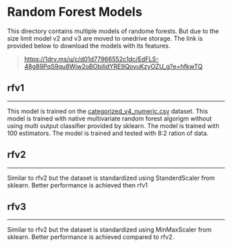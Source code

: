 # Random Forest Models

This directory contains multiple models of randome forests. But due to the size limit model v2 and v3 are moved to onedrive storage. The link is provided below to download the models with its features.

 > <https://1drv.ms/u/c/d01d77966552c1dc/EdFLS-48g89PqS9qu8Wjw2oBObilidYRE9QovuKzyOZU_g?e=hfkwTQ>

## rfv1

---

This model is trained on the [categorized_v4_numeric.csv](data\categorized_v4_numeric.csv) dataset. This model is trained with native multivariate random forest algorigm without using multi output classifier provided by sklearn. The model is trained with 100 estimators. The model is trained and tested with 8:2 ration of data.

## rfv2

---

Similar to rfv2 but the dataset is standardized using StanderdScaler from sklearn. Better performance is achieved then rfv1

## rfv3

---

Similar to rfv2 but the dataset is standardized using MinMaxScaler from sklearn. Better performance is achieved compared to rfv2.
